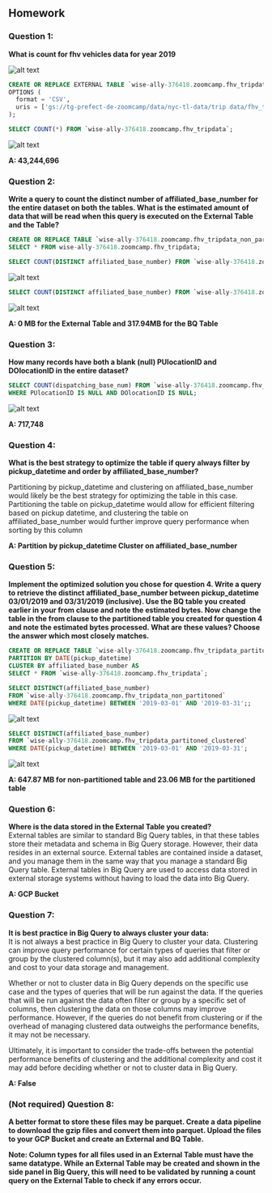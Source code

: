 ## Homework

### Question 1: 
**What is count for fhv vehicles data for year 2019**  

![alt text](https://i.imgur.com/3m5mei5.png)

```sql
CREATE OR REPLACE EXTERNAL TABLE `wise-ally-376418.zoomcamp.fhv_tripdata`
OPTIONS (
  format = 'CSV',
  uris = ['gs://tg-prefect-de-zoomcamp/data/nyc-tl-data/trip data/fhv_tripdata_2019-*.csv']
);
```

```sql
SELECT COUNT(*) FROM `wise-ally-376418.zoomcamp.fhv_tripdata`; 
```
![alt text](https://i.imgur.com/pf5nNxD.png)

**A: 43,244,696**


### Question 2: 
**Write a query to count the distinct number of affiliated_base_number for the entire dataset on both the tables. What is the estimated amount of data that will be read when this query is executed on the External Table and the Table?**  

```sql
CREATE OR REPLACE TABLE `wise-ally-376418.zoomcamp.fhv_tripdata_non_partitoned` AS
SELECT * FROM wise-ally-376418.zoomcamp.fhv_tripdata;
```

```sql
SELECT COUNT(DISTINCT affiliated_base_number) FROM `wise-ally-376418.zoomcamp.fhv_tripdata`; 
```
![alt text](https://i.imgur.com/01hElWV.png)

```sql
SELECT COUNT(DISTINCT affiliated_base_number) FROM `wise-ally-376418.zoomcamp.fhv_tripdata`; 
```
![alt text](https://i.imgur.com/W0L4Ztq.png)

**A: 0 MB for the External Table and 317.94MB for the BQ Table**


### Question 3: 
**How many records have both a blank (null) PUlocationID and DOlocationID in the entire dataset?**  

```sql
SELECT COUNT(dispatching_base_num) FROM `wise-ally-376418.zoomcamp.fhv_tripdata_non_partitoned`
WHERE PUlocationID IS NULL AND DOlocationID IS NULL;
```

![alt text](https://i.imgur.com/pGQTMY3.png)

**A: 717,748**


### Question 4: 
**What is the best strategy to optimize the table if query always filter by pickup_datetime and order by affiliated_base_number?**  

Partitioning by pickup_datetime and clustering on affiliated_base_number would likely be the best strategy for optimizing the table in this case. Partitioning the table on pickup_datetime would allow for efficient filtering based on pickup datetime, and clustering the table on affiliated_base_number would further improve query performance when sorting by this column

**A: Partition by pickup_datetime Cluster on affiliated_base_number**


### Question 5: 
**Implement the optimized solution you chose for question 4. Write a query to retrieve the distinct affiliated_base_number between pickup_datetime 03/01/2019 and 03/31/2019 (inclusive). Use the BQ table you created earlier in your from clause and note the estimated bytes. Now change the table in the from clause to the partitioned table you created for question 4 and note the estimated bytes processed. What are these values? Choose the answer which most closely matches.**  

```sql
CREATE OR REPLACE TABLE `wise-ally-376418.zoomcamp.fhv_tripdata_partitoned_clustered`
PARTITION BY DATE(pickup_datetime)
CLUSTER BY affiliated_base_number AS
SELECT * FROM `wise-ally-376418.zoomcamp.fhv_tripdata`;
```
```sql
SELECT DISTINCT(affiliated_base_number) 
FROM `wise-ally-376418.zoomcamp.fhv_tripdata_non_partitoned`
WHERE DATE(pickup_datetime) BETWEEN '2019-03-01' AND '2019-03-31';;
```
![alt text](https://i.imgur.com/Gh1audK.png)

```sql
SELECT DISTINCT(affiliated_base_number) 
FROM `wise-ally-376418.zoomcamp.fhv_tripdata_partitoned_clustered`
WHERE DATE(pickup_datetime) BETWEEN '2019-03-01' AND '2019-03-31';
```

![alt text](https://i.imgur.com/FnLGK6F.png)

**A: 647.87 MB for non-partitioned table and 23.06 MB for the partitioned table**

### Question 6: 
**Where is the data stored in the External Table you created?**  
External tables are similar to standard Big Query tables, in that these tables store their metadata and schema in Big Query storage. However, their data resides in an external source. External tables are contained inside a dataset, and you manage them in the same way that you manage a standard Big Query table. External tables in Big Query are used to access data stored in external storage systems without having to load the data into Big Query.

**A: GCP Bucket**

### Question 7: 
**It is best practice in Big Query to always cluster your data:**  
It is not always a best practice in Big Query to cluster your data. Clustering can improve query performance for certain types of queries that filter or group by the clustered column(s), but it may also add additional complexity and cost to your data storage and management.

Whether or not to cluster data in Big Query depends on the specific use case and the types of queries that will be run against the data. If the queries that will be run against the data often filter or group by a specific set of columns, then clustering the data on those columns may improve performance. However, if the queries do not benefit from clustering or if the overhead of managing clustered data outweighs the performance benefits, it may not be necessary.

Ultimately, it is important to consider the trade-offs between the potential performance benefits of clustering and the additional complexity and cost it may add before deciding whether or not to cluster data in Big Query.

**A: False**

### (Not required) Question 8: 
**A better format to store these files may be parquet. Create a data pipeline to download the gzip files and convert them into parquet. Upload the files to your GCP Bucket and create an External and BQ Table.** 

**Note: Column types for all files used in an External Table must have the same datatype. While an External Table may be created and shown in the side panel in Big Query, this will need to be validated by running a count query on the External Table to check if any errors occur.**  